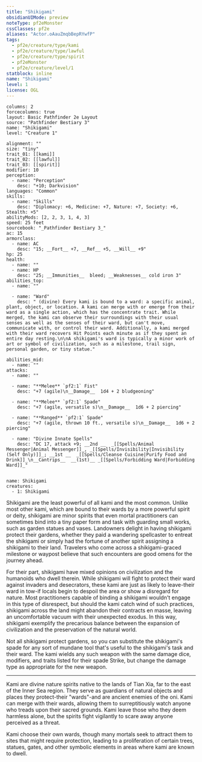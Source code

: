 ```yaml
---
title: "Shikigami"
obsidianUIMode: preview
noteType: pf2eMonster
cssClasses: pf2e
aliases: "Actor.oAauZmqbBepRYwfP" 
tags:
  - pf2e/creature/type/kami
  - pf2e/creature/type/lawful
  - pf2e/creature/type/spirit
  - pf2eMonster
  - pf2e/creature/level/1
statblock: inline
name: "Shikigami"
level: 1
license: OGL
---
```


```statblock
columns: 2
forcecolumns: true
layout: Basic Pathfinder 2e Layout
source: "Pathfinder Bestiary 3"
name: "Shikigami"
level: "Creature 1"

alignment: ""
size: "tiny"
trait_01: [[kami]]
trait_02: [[lawful]]
trait_03: [[spirit]]
modifier: 10
perception:
  - name: "Perception"
    desc: "+10; Darkvision"
languages: "Common"
skills:
  - name: "Skills"
    desc: "Diplomacy: +6, Medicine: +7, Nature: +7, Society: +6, Stealth: +5"
abilityMods: [2, 2, 3, 1, 4, 3]
speed: 25 feet
sourcebook: "_Pathfinder Bestiary 3_"
ac: 15
armorclass:
  - name: AC
    desc: "15; __Fort__ +7, __Ref__ +5, __Will__ +9"
hp: 25
health:
  - name: ""
  - name: HP
    desc: "25; __Immunities__  bleed; __Weaknesses__ cold iron 3"
abilities_top:
  - name: ""

  - name: "Ward"
    desc: " (divine) Every kami is bound to a ward: a specific animal, plant, object, or location. A kami can merge with or emerge from their ward as a single action, which has the concentrate trait. While merged, the kami can observe their surroundings with their usual senses as well as the senses of their ward, but can't move, communicate with, or control their ward. Additionally, a kami merged with their ward recovers Hit Points each minute as if they spent an entire day resting.\n\nA shikigami's ward is typically a minor work of art or symbol of civilization, such as a milestone, trail sign, personal garden, or tiny statue."

abilities_mid:
  - name: ""
attacks:
  - name: ""

  - name: "**Melee** `pf2:1` Fist"
    desc: "+7 (agile)\n__Damage__  1d4 + 2 bludgeoning"

  - name: "**Melee** `pf2:1` Spade"
    desc: "+7 (agile, versatile s)\n__Damage__  1d6 + 2 piercing"

  - name: "**Ranged** `pf2:1` Spade"
    desc: "+7 (agile, thrown 10 ft., versatile s)\n__Damage__  1d6 + 2 piercing"

  - name: "Divine Innate Spells"
    desc: "DC 17, attack +9; __2nd __  _[[Spells/Animal Messenger|Animal Messenger]]_, _[[Spells/Invisibility|Invisibility (Self Only)]]_; __1st __  _[[Spells/Cleanse Cuisine|Purify Food and Drink]]_\n__Cantrips__  __(1st)__ _[[Spells/Forbidding Ward|Forbidding Ward]]_"
 
```

```encounter-table
name: Shikigami
creatures:
  - 1: Shikigami
```



Shikigami are the least powerful of all kami and the most common. Unlike most other kami, which are bound to their wards by a more powerful spirit or deity, shikigami are minor spirits that even mortal practitioners can sometimes bind into a tiny paper form and task with guarding small works, such as garden statues and vases. Landowners delight in having shikigami protect their gardens, whether they paid a wandering spellcaster to entreat the shikigami or simply had the fortune of another spirit assigning a shikigami to their land. Travelers who come across a shikigami-graced milestone or waypost believe that such encounters are good omens for the journey ahead.

For their part, shikigami have mixed opinions on civilization and the humanoids who dwell therein. While shikigami will fight to protect their ward against invaders and desecrators, these kami are just as likely to leave-their ward in tow-if locals begin to despoil the area or show a disregard for nature. Most practitioners capable of binding a shikigami wouldn't engage in this type of disrespect, but should the kami catch wind of such practices, shikigami across the land might abandon their contracts en masse, leaving an uncomfortable vacuum with their unexpected exodus. In this way, shikigami exemplify the precarious balance between the expansion of civilization and the preservation of the natural world.

Not all shikigami protect gardens, so you can substitute the shikigami's spade for any sort of mundane tool that's useful to the shikigami's task and their ward. The kami wields any such weapon with the same damage dice, modifiers, and traits listed for their spade Strike, but change the damage type as appropriate for the new weapon.

* * *

Kami are divine nature spirits native to the lands of Tian Xia, far to the east of the Inner Sea region. They serve as guardians of natural objects and places they protect-their "wards"-and are ancient enemies of the oni. Kami can merge with their wards, allowing them to surreptitiously watch anyone who treads upon their sacred grounds. Kami leave those who they deem harmless alone, but the spirits fight vigilantly to scare away anyone perceived as a threat.

Kami choose their own wards, though many mortals seek to attract them to sites that might require protection, leading to a proliferation of certain trees, statues, gates, and other symbolic elements in areas where kami are known to dwell.

